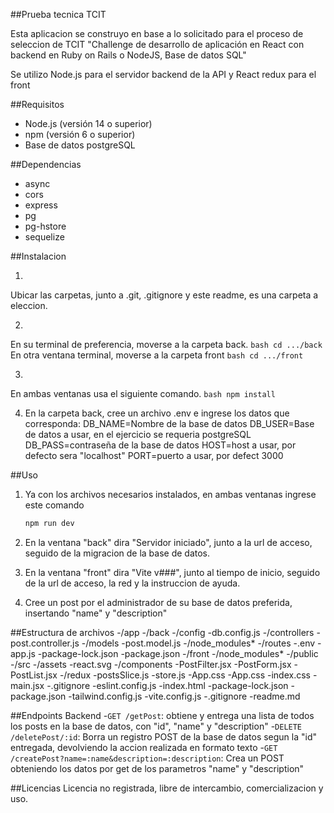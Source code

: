 ##Prueba tecnica TCIT

Esta aplicacion se construyo en base a lo solicitado para el proceso de seleccion de  TCIT "Challenge de desarrollo de aplicación en React con backend en Ruby on Rails o NodeJS, Base de datos SQL"

Se utilizo Node.js para el servidor backend de la API y React redux para el front

##Requisitos
- Node.js (versión 14 o superior)
- npm (versión 6 o superior)
- Base de datos postgreSQL

##Dependencias

- async
- cors
- express
- pg
- pg-hstore
- sequelize

##Instalacion 

1. 
Ubicar las carpetas, junto a .git, .gitignore y este readme, es una carpeta a eleccion.

2. 
En su terminal de preferencia, moverse a la carpeta back.
    ```bash
    cd .../back
    ```
En otra ventana terminal, moverse a la carpeta front
    ```bash
    cd .../front
    ```

3.
En ambas ventanas usa el siguiente comando.
    ```bash
    npm install
    ```

4. En la carpeta back, cree un archivo .env e ingrese los datos que corresponda:
DB_NAME=Nombre de la base de datos
DB_USER=Base de datos a usar, en el ejercicio se requeria postgreSQL
DB_PASS=contraseña de la base de datos
HOST=host a usar, por defecto sera "localhost"
PORT=puerto a usar, por defect 3000

##Uso

1. Ya con los archivos necesarios instalados, en ambas ventanas ingrese este comando
    ```bash
    npm run dev
    ```
2. En la ventana "back" dira "Servidor iniciado", junto a la url de acceso, seguido de la migracion de la base de datos.

3. En la ventana "front" dira "Vite v###", junto al tiempo de inicio, seguido de la url de acceso, la red y la instruccion de ayuda.

4. Cree un post por el administrador de su base de datos preferida, insertando "name" y "description"

##Estructura de archivos
-/app
    -/back
        -/config
            -db.config.js
        -/controllers
            -post.controller.js
        -/models
            -post.model.js
        -/node_modules*
        -/routes
        -.env
        -app.js
        -package-lock.json
        -package.json
    -/front
        -/node_modules*
        -/public
        -/src
            -/assets
                -react.svg
            -/components
                -PostFilter.jsx
                -PostForm.jsx
                -PostList.jsx
            -/redux
                -postsSlice.js
                -store.js
            -App.css
            -App.css
            -index.css
            -main.jsx
        -.gitignore
        -eslint.config.js
        -index.html
        -package-lock.json
        -package.json
        -tailwind.config.js
        -vite.config.js
    -.gitignore
    -readme.md


##Endpoints Backend
-`GET /getPost`: obtiene y entrega una lista de todos los posts en la base de datos, con "id", "name" y "description"
-`DELETE /deletePost/:id`: Borra un registro POST de la base de datos segun la "id" entregada, devolviendo la accion realizada en formato texto
-`GET /createPost?name=:name&description=:description`: Crea un POST obteniendo los datos por get de los parametros "name" y "description"

##Licencias
Licencia no registrada, libre de intercambio, comercializacion y uso.